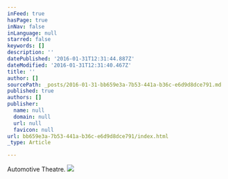 ```yaml
---
inFeed: true
hasPage: true
inNav: false
inLanguage: null
starred: false
keywords: []
description: ''
datePublished: '2016-01-31T12:31:44.887Z'
dateModified: '2016-01-31T12:31:40.467Z'
title: ''
author: []
sourcePath: _posts/2016-01-31-bb659e3a-7b53-441a-b36c-e6d9d8dce791.md
published: true
authors: []
publisher:
  name: null
  domain: null
  url: null
  favicon: null
url: bb659e3a-7b53-441a-b36c-e6d9d8dce791/index.html
_type: Article

---
```

Automotive Theatre.
![](https://the-grid-user-content.s3-us-west-2.amazonaws.com/35d49709-7a52-418c-bacb-8710e7ab08b2.jpg)